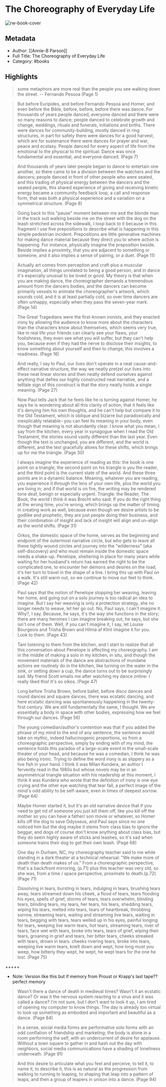 # The Choreography of Everyday Life

![rw-book-cover](https://readwise-assets.s3.amazonaws.com/static/images/default-book-icon-6.71d9a01814f7.png)

## Metadata
- Author: [[Annie-B Parson]]
- Full Title: The Choreography of Everyday Life
- Category: #books

## Highlights

> some metaphors are more real than the people you see walking down the street. -- Fernando Pessoa (Page 1)


> But before Euripides, and before Fernando Pessoa and Homer, and even before the Bible, before, before, before there was dance. For thousands of years people danced, everyone danced and there were so many reasons to dance; people danced to celebrate growth and change, weddings, rituals and funerals, initiations and births. There were dances for community-building, mostly danced in ring structures, in part for safety there were dances for a good harvest, which are for sustenance there were dances for prayer and war, peace and ecstasy. People danced for every aspect of life from the emotional to the physical to the spiritual. Dance was once fundamental and essential, and everyone danced. (Page 7)


> And thousands of years later people began to dance to entertain one another, so there came to be a division between the watchers and the dancers; people danced in front of other people who were seated, and this trading of physical energy between the dancers and the seated people, this shared experience of giving and receiving kinetic energy became a community feedback loop, a call and response form, that was both a physical experience and a variation on a symmetrical structure. (Page 8)


> Going back to this "pause" moment between me and the blonde man in the track suit walking beside me on the street with the dog on the leash stretched across the sidewalk, I loop back to it because in this fragment I use five prepositions to describe what is happening in this simple pedestrian incident.
>  Prepositions are little generative machines for making dance material because they direct you to where action is happening. For instance, physically imagine the preposition beside. Beside implies a proximity, that you are adjacent to something or someone, and it also implies a sense of pairing, or a duet. (Page 11)


> Actually art comes from perception and craft plus a muscular imagination, all things unrelated to being a good person, and in dance it's especially unusual to be loved or good. My theory is that when you are making dance, the choreographer demands a tremendous amount from the dancers bodies, and the dancers can become primarily vessels to animate the choreographer's artwork, which sounds cold, and it is at least partially cold, so over time dancers are often unhappy, especially when they pass the seven-year mark. (Page 14)


> The Great Tragedians were the first-known ironists, and they enacted irony by allowing the audience to know more about the characters than the characters know about themselves, which seems very true, like in real life your friends can clearly see your flaws, your foolishness, they even see what you will suffer, but they can't help you, because even if they had the nerve to disclose their insights, to know something about yourself and then to change, this involves a readiness. (Page 16)


> And really, I say to Paul, our lives don't operate in a neat cause-and-effect narrative structure, the way we neatly pretzel our lives into these neat linear stories and then neatly defend ourselves against anything that defies our highly constructed neat narrative, and a telltale sign of this construct is that the story neatly holds a single meaning. (Page 27)


> Now Paul tells Jack that he feels like he is turning against Homer, he says he is wondering about all this clarity of action, that it feels like it's denying him his own thoughts, and he can't help but compare it to the Old Testament, which is oblique and bizarre but paradoxically and inexplicably relatable- you can feel its meaning in your body, even though that meaning is not abundantly clear. I know what you mean, I say from the kitchen, every year in synagogue when I read the Old Testament, the stories sound vastly different than the last year. Even though the text is unchanged, you are different, and the world is different, and the text gracefully allows for these shifts, which brings up for me the triangle. (Page 30)


> I always imagine the experience of reading as this: the book is one point on a triangle, the second point on his triangle is you the reader, and the third point is the current state of the world. And these three points are in a dynamic balance. Meaning, whatever you are reading, you experience it through the lens of your own life, plus the world you are living in; and if that world is on fire, the writing may be rendered tone deaf, benign or especially urgent.
>  Triangle: the Reader, The Book, the world
>  I think it was Brecht who said: If you do the right thing at the wrong time, you're wrong, which brings up the matter of timing in creating work as well, because even though we desire artists to be godlike and prophetic, they are just people doing their business, and their combination of insight and lack of insight will align and un-align as the world shifts. (Page 31)


> Orkos, the domestic space of the home, serves as the beginning and endpoint of the outermost narrative circle, but who gets to leave all these tightly wound circles and journey into the "wilderness" (aka self-discovery) and who must remain inside the domestic space needs a shake-up. Penelope, sheltering in place for many years while waiting for her husband's return has earned the right to be the complicated one, to encounter her demons and desires on the road, it's her turn to travel in the shape of a line. I bring this up with Paul on a walk. It's still warm out, so we continue to move our feet to think. (Page 42)


> Paul says that the notion of Penelope stopping her weaving, leaving her home, and going out on a solo journey is too radical an idea to imagine. But I say her weaving is only a protection strategy, she no longer needs to weave, let her go out. No, Paul says, I can't imagine it. Why?, I say. Because, he says, it's the way she functions in the story; there are many heroines I can imagine breaking out, he says, but she isn't one of them. Well, if you can't imagine it, I say, let Louise Bourgeois and Trisha Brown and Hilma af Klint imagine it for you. Look to them. (Page 43)


> Tam listening to them from the kitchen, and I start to realize that all this conversation about Penelope is affecting my choreography. I am in the middle of making a solo in my kitchen, in situ, and though the movement materials of the dance are abstractions of mundane actions we routinely do in the kitchen, like turning on the water in the sink, or setting down a cup, the dance turns out to be surprisingly sad.
>  My friend Scott emails me after watching my dance online:
>  I really liked this! It's so oikos. (Page 47)


> Long before Trisha Brown, before ballet, before disco dances and round dances and square dances, there was ecstatic dancing, and here ecstatic dancing was spontaneously happening in the twenty-first century. We are still fundamentally the same, I thought. We are essentially a body in space with other bodies, expressing how we feel through our dances. (Page 56)


> The young comedian/author's contention was that if you added the phrase of my mind to the end of any sentence, the sentence would take on mythic, indeed hallucinogenic proportions, so from a choreographic perspective, simply by ending with of my mind, the sentence holds this paradox of a large-scale event in the small-scale theater of your head, and because he was a comedian, I think he was also being ironic.
>  Trying to define the word irony is as slippery as a live fish in your hand. I think it was Milan Kundera, an author I fervently read in the 1980s but whose novels may be in an asymmetrical triangle situation with his readership at this moment, I think it was Kundera who wrote that the definition of irony is one eye crying and the other eye watching that tear fall, a perfect image of the mind's odd ability to be self-aware, even in times of deepest sorrow. (Page 64)


> Maybe Homer started it, but it's an old narrative device that if you need to get rid of someone you just kill them off, like you kill off the mother so you can have a father/ son movie or whatever, so Homer kills off the dog to save Odysseus, and Paul says since no one noticed him but the dog maybe it stems from class bias to ignore the beggar, and dogs of course don't know anything about class bias, but they do seem highly aware of sticks and leashes, so it's sad when someone trains their dog to get their own leash. (Page 68)


> One day in Durham, NC, my choreography teacher said to me while standing in a dark theater at a technical rehearsal:
>  "We make more of death than death makes of us."
>  From a choreographic perspective, that's a back/front mirroring, (p.71) plus this teacher was very old, so she was, from a time / space perspective, proximate to death.(p.72) (Page 71)


> Dissolving in tears, bursting in tears, indulging in tears, brushing tears away, tears streamed down his cheek, a flood of tears, tears flooding his eyes, spells of grief, storms of tears, tears overwhelm, blinding tears, blinding tears, my tears, her tears, his tears, shedding tears, wiping his tears, melted into tears, tears of heartbreak, throbbing sorrow, streaming tears, wailing and streaming live tears, waiting in tears, begging with tears, tears welled up in his eyes, painful longing for tears, weeping live warm tears, hot tears, streaming tears, river of tears, face wet with tears, broke into tears, tears of grief, wiping their tears, groaning in grief and tears, her bitter tears, cheeks streaked with tears, drown in tears. cheeks rivering tears, broke into tears, weeping live warm tears, knelt down and wept, how long must you weep, how bitterly they wept, he wept, he wept tears for the one he lost. (Page 75)


+++++ 
- Note: Version like this but if memory from Proust or Krapp's last tape?? perfect memory


> Wasn't there a dance of death in medieval times? Wasn't it an ecstatic dance? Or was it the nervous system reacting to a virus and it was called a dance? I'm not sure, but I don't want to look it up, I am tired of opening my computer to know things. The day is already too virtual to look up something as embodied and important and beautiful as a dance. (Page 84)


> In a sense, social media forms are performative solo forms with an odd conflation of friendship and marketing; the body is alone in a room performing the self, with an undercurrent of desire for applause. Without a town square to gather in and hash out the day with neighbors, social media communications have a shading of loneliness underneath. (Page 91)


> And this desire to articulate what you feel and perceive, to tell it, to name it, to describe it, this is as natural as the progression from walking to running to leaping, to shaping that leap into a pattern of leaps, and then a group of leapers in unison into a dance. (Page 94)


